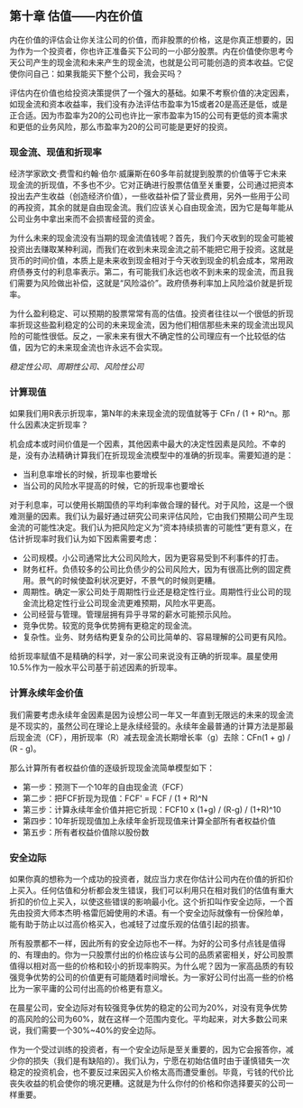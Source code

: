 ## 第十章 估值——内在价值

内在价值的评估会让你关注公司的价值，而非股票的价格，这是你真正想要的，因为作为一个投资者，你也许正准备买下公司的一小部分股票。内在价值使你思考今天公司产生的现金流和未来产生的现金流，也就是公司可能创造的资本收益。它促使你问自己：如果我能买下整个公司，我会买吗？

评估内在价值也给投资决策提供了一个强大的基础。如果不考察价值的决定因素，如现金流和资本收益率，我们没有办法评估市盈率为15或者20是高还是低，或是正合适。因为市盈率为20的公司也许比一家市盈率为15的公司有更低的资本需求和更低的业务风险，那么市盈率为20的公司可能是更好的投资。

### 现金流、现值和折现率

经济学家欧文·费雪和约翰·伯尔·威廉斯在60多年前就提到股票的价值等于它未来现金流的折现值，不多也不少。它对正确进行股票估值至关重要，公司通过把资本投出去产生收益（创造经济价值），一些收益补偿了营业费用，另外一些用于公司的再投资，其余的就是自由现金流。我们应该关心自由现金流，因为它是每年能从公司业务中拿出来而不会损害经营的资金。

为什么未来的现金流没有当期的现金流值钱呢？首先，我们今天收到的现金可能被投资出去赚取某种利润，而我们在收到未来现金流之前不能把它用于投资。这就是货币的时间价值，本质上是未来收到现金相对于今天收到现金的机会成本，常用政府债券支付的利息率表示。第二，有可能我们永远也收不到未来的现金流，而且我们需要为风险做出补偿，这就是“风险溢价”。政府债券利率加上风险溢价就是折现率。

为什么盈利稳定、可以预期的股票常常有高的估值。投资者往往以一个很低的折现率折现这些盈利稳定的公司的未来现金流，因为他们相信那些未来的现金流出现风险的可能性很低。反之，一家未来有很大不确定性的公司理应有一个比较低的估值，因为它的未来现金流也许永远不会实现。

*稳定性公司、周期性公司、风险性公司*

### 计算现值

如果我们用R表示折现率，第N年的未来现金流的现值就等于 CFn / (1 + R)^n。那什么因素决定折现率？

机会成本或时间价值是一个因素，其他因素中最大的决定性因素是风险。不幸的是，没有办法精确计算我们在折现现金流模型中的准确的折现率。需要知道的是：

- 当利息率增长的时候，折现率也要增长
- 当公司的风险水平提高的时候，它的折现率也要增长

对于利息率，可以使用长期国债的平均利率做合理的替代。对于风险，这是一个很难测量的因素。我们认为最好通过研究公司来评估风险，它由我们预期公司产生现金流的可能性决定。我们认为把风险定义为“资本持续损害的可能性”更有意义，在估计折现率时我们认为如下因素需要考虑：

- 公司规模。小公司通常比大公司风险大，因为更容易受到不利事件的打击。
- 财务杠杆。负债较多的公司比负债少的公司风险大，因为有很高比例的固定费用。景气的时候使盈利状况更好，不景气的时候则更糟。
- 周期性。确定一家公司处于周期性行业还是稳定性行业。周期性行业公司的现金流比稳定性行业公司现金流更难预期，风险水平更高。
- 公司经营与管理。管理层拥有异乎寻常的薪水可能预示风险。
- 竞争优势。较宽的竞争优势拥有更稳定的现金流。
- 复杂性。业务、财务结构更复杂的公司比简单的、容易理解的公司更有风险。

给折现率赋值不是精确的科学，对一家公司来说没有正确的折现率。晨星使用10.5%作为一般水平公司基于前述因素的折现率。

### 计算永续年金价值

我们需要考虑永续年金因素是因为设想公司一年又一年直到无限远的未来的现金流是不现实的，虽然公司在理论上是永续经营的。永续年金最普通的计算方法是那最后现金流（CF），用折现率（R）减去现金流长期增长率（g）去除：CFn(1 + g) / (R - g)。

那么计算所有者权益价值的逐级折现现金流简单模型如下：

- 第一步：预测下一个10年的自由现金流（FCF）
- 第二步：把FCF折现为现值：FCF' = FCF / (1 + R)^N
- 第三步：计算永续年金价值并把它折现：FCF10 x (1+g) / (R-g) / (1+R)^10
- 第四步：10年折现现值加上永续年金折现现值来计算全部所有者权益价值
- 第五步：所有者权益价值除以股份数

### 安全边际

如果你真的想称为一个成功的投资者，就应当力求在你估计公司内在价值的折扣价上买入。任何估值和分析都会发生错误，我们可以利用只在相对我们的估值有重大折扣的价位上买入，以使这些错误的影响最小化。这个折扣叫作安全边际，一个首先由投资大师本杰明·格雷厄姆使用的术语。有一个安全边际就像有一份保险单，能有助于防止以过高价格买入，也减轻了过度乐观的估值引起的损害。

所有股票都不一样，因此所有的安全边际也不一样。为好的公司多付点钱是值得的、有理由的。你为一只股票付出的价格应该与公司的品质紧密相关，好公司股票值得以相对高一些的价格和较小的折现率购买。为什么呢？因为一家高品质的有较强竞争优势的公司的价值更有可能随着时间增长。为一家好公司付出高一些的价格比为一家平庸的公司付出高的价格更有意义。

在晨星公司，安全边际对有较强竞争优势的稳定的公司为20%，对没有竞争优势的高风险的公司为60%，就在这样一个范围内变化。平均起来，对大多数公司来说，我们需要一个30%~40%的安全边际。

作为一个受过训练的投资者，有一个安全边际是至关重要的，因为它会报答你，减少你的损失（我们是有缺陷的）。我们认为，宁愿在初始估值时由于谨慎错失一次稳定的投资机会，也不要反过来因买入价格太高而遭受重创。毕竟，亏钱的代价比丧失收益的机会使你的境况更糟。这就是为什么你付的价格和你选择要买的公司一样重要。
